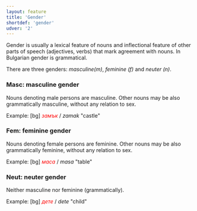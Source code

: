 ```yaml
---
layout: feature
title: 'Gender'
shortdef: 'gender'
udver: '2'
---
```


Gender is usually a lexical feature of nouns and inflectional
feature of other parts of speech (adjectives, verbs) that mark
agreement with nouns. In Bulgarian gender is grammatical.

There are three genders: _masculine(m)_, _feminine (f)_ and _neuter (n)_.

### Masc: masculine gender

Nouns denoting male persons are masculine. Other nouns may be also
grammatically masculine, without any relation to sex.

Example: [bg]
<I><span style='color: red'>замък</span></I> / _zamak_ "castle"

### Fem: feminine gender

Nouns denoting female persons are feminine. Other nouns may be also grammatically
feminine, without any relation to sex.

Example: [bg] <I><span style='color: red'>маса</span></I> / _masa_ "table"

### Neut: neuter gender

Neither masculine nor feminine (grammatically).

Example: [bg] <I><span style='color:red'>дете</span></I> / _dete_ "child"

<!-- Interlanguage links updated Út zář 29 20:43:01 CEST 2020 -->
